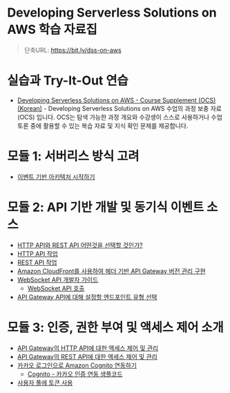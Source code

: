 # Developing Serverless Solutions on AWS 학습 자료집
> 단축URL: https://bit.ly/dss-on-aws

# 실습과 Try-It-Out 연습
- [Developing Serverless Solutions on AWS - Course Supplement (OCS) (Korean)](https://explore.skillbuilder.aws/learn/course/external/view/elearning/9255/developing-serverless-solutions-on-aws-course-supplement-ocs-korean) - Developing Serverless Solutions on AWS 수업의 과정 보충 자료(OCS) 입니다. OCS는 탐색 가능한 과정 개요와 수강생이 스스로 사용하거나 수업 토론 중에 활용할 수 있는 복습 자료 및 지식 확인 문제를 제공합니다.

# 모듈 1: 서버리스 방식 고려

- [이벤트 기반 아키텍처 시작하기](https://aws.amazon.com/ko/blogs/compute/getting-started-with-event-driven-architecture/)

# 모듈 2: API 기반 개발 및 동기식 이벤트 소스

- [HTTP API와 REST API 어떤것을 선택할 것인가?](https://docs.aws.amazon.com/apigateway/latest/developerguide/http-api-vs-rest.html)
- [HTTP API 작업](https://docs.aws.amazon.com/apigateway/latest/developerguide/http-api.html)
- [REST API 작업](https://docs.aws.amazon.com/apigateway/latest/developerguide/apigateway-rest-api.html)
- [Amazon CloudFront를 사용하여 헤더 기반 API Gateway 버전 관리 구현](https://aws.amazon.com/ko/blogs/compute/implementing-header-based-api-gateway-versioning-with-amazon-cloudfront/)
- [WebSocket API 개발자 가이드](https://docs.aws.amazon.com/ko_kr/apigateway/latest/developerguide/apigateway-websocket-api.html)
  - [WebSocket API 호출](https://docs.aws.amazon.com/ko_kr/apigateway/latest/developerguide/apigateway-how-to-call-websocket-api.html)
- [API Gateway API에 대해 설정할 엔드포인트 유형 선택](https://docs.aws.amazon.com/ko_kr/apigateway/latest/developerguide/api-gateway-api-endpoint-types.html)

#  모듈 3: 인증, 권한 부여 및 액세스 제어 소개

- [API Gateway의 HTTP API에 대한 액세스 제어 및 관리](https://docs.aws.amazon.com/ko_kr/apigateway/latest/developerguide/http-api-access-control.html)
- [API Gateway의 REST API에 대한 액세스 제어 및 관리](https://docs.aws.amazon.com/ko_kr/apigateway/latest/developerguide/apigateway-control-access-to-api.html)
- [카카오 로그인으로 Amazon Cognito 연동하기](https://haandol.github.io/2021/01/31/cognito-kakao-login.html)
  - [Cognito - 카카오 인증 연동 생플코드](https://github.com/haandol/cognito-kakao-example)
- [사용자 풀에 토큰 사용](https://docs.aws.amazon.com/ko_kr/cognito/latest/developerguide/amazon-cognito-user-pools-using-tokens-with-identity-providers.html)
